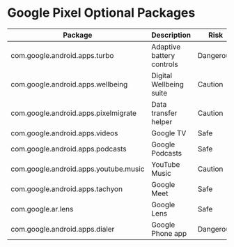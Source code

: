 # Google Pixel Optional Packages

| Package | Description | Risk |
|---------|-------------|------|
| com.google.android.apps.turbo | Adaptive battery controls | Dangerous |
| com.google.android.apps.wellbeing | Digital Wellbeing suite | Caution |
| com.google.android.apps.pixelmigrate | Data transfer helper | Caution |
| com.google.android.apps.videos | Google TV | Safe |
| com.google.android.apps.podcasts | Google Podcasts | Safe |
| com.google.android.apps.youtube.music | YouTube Music | Caution |
| com.google.android.apps.tachyon | Google Meet | Safe |
| com.google.ar.lens | Google Lens | Safe |
| com.google.android.apps.dialer | Google Phone app | Dangerous |
